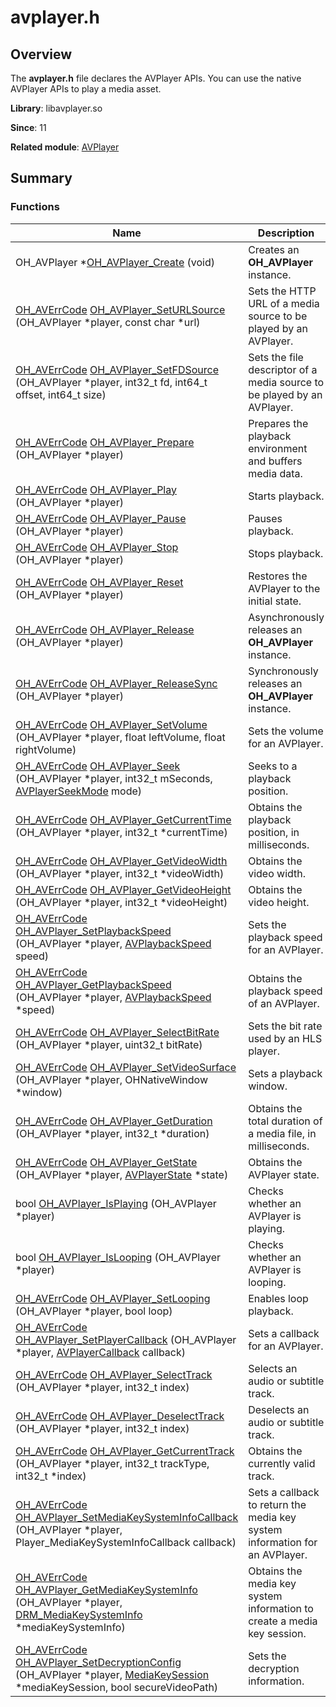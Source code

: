 # avplayer.h


## Overview

The **avplayer.h** file declares the AVPlayer APIs. You can use the native AVPlayer APIs to play a media asset.

**Library**: libavplayer.so

**Since**: 11

**Related module**: [AVPlayer](_a_v_player.md)


## Summary


### Functions

| Name| Description| 
| -------- | -------- |
| OH_AVPlayer \*[OH_AVPlayer_Create](_a_v_player.md#oh_avplayer_create) (void) | Creates an **OH_AVPlayer** instance.| 
| [OH_AVErrCode](../apis-avcodec-kit/_core.md#oh_averrcode) [OH_AVPlayer_SetURLSource](_a_v_player.md#oh_avplayer_seturlsource) (OH_AVPlayer \*player, const char \*url) | Sets the HTTP URL of a media source to be played by an AVPlayer.  | 
| [OH_AVErrCode](../apis-avcodec-kit/_core.md#oh_averrcode) [OH_AVPlayer_SetFDSource](_a_v_player.md#oh_avplayer_setfdsource) (OH_AVPlayer \*player, int32_t fd, int64_t offset, int64_t size) | Sets the file descriptor of a media source to be played by an AVPlayer.| 
| [OH_AVErrCode](../apis-avcodec-kit/_core.md#oh_averrcode) [OH_AVPlayer_Prepare](_a_v_player.md#oh_avplayer_prepare) (OH_AVPlayer \*player) | Prepares the playback environment and buffers media data.| 
| [OH_AVErrCode](../apis-avcodec-kit/_core.md#oh_averrcode) [OH_AVPlayer_Play](_a_v_player.md#oh_avplayer_play) (OH_AVPlayer \*player) | Starts playback.| 
| [OH_AVErrCode](../apis-avcodec-kit/_core.md#oh_averrcode) [OH_AVPlayer_Pause](_a_v_player.md#oh_avplayer_pause) (OH_AVPlayer \*player) | Pauses playback.| 
| [OH_AVErrCode](../apis-avcodec-kit/_core.md#oh_averrcode) [OH_AVPlayer_Stop](_a_v_player.md#oh_avplayer_stop) (OH_AVPlayer \*player) | Stops playback.| 
| [OH_AVErrCode](../apis-avcodec-kit/_core.md#oh_averrcode) [OH_AVPlayer_Reset](_a_v_player.md#oh_avplayer_reset) (OH_AVPlayer \*player) | Restores the AVPlayer to the initial state.| 
| [OH_AVErrCode](../apis-avcodec-kit/_core.md#oh_averrcode) [OH_AVPlayer_Release](_a_v_player.md#oh_avplayer_release) (OH_AVPlayer \*player) | Asynchronously releases an **OH_AVPlayer** instance.| 
| [OH_AVErrCode](../apis-avcodec-kit/_core.md#oh_averrcode) [OH_AVPlayer_ReleaseSync](_a_v_player.md#oh_avplayer_releasesync) (OH_AVPlayer \*player) | Synchronously releases an **OH_AVPlayer** instance.| 
| [OH_AVErrCode](../apis-avcodec-kit/_core.md#oh_averrcode) [OH_AVPlayer_SetVolume](_a_v_player.md#oh_avplayer_setvolume) (OH_AVPlayer \*player, float leftVolume, float rightVolume) | Sets the volume for an AVPlayer.| 
| [OH_AVErrCode](../apis-avcodec-kit/_core.md#oh_averrcode) [OH_AVPlayer_Seek](_a_v_player.md#oh_avplayer_seek) (OH_AVPlayer \*player, int32_t mSeconds, [AVPlayerSeekMode](_a_v_player.md#avplayerseekmode) mode) | Seeks to a playback position.| 
| [OH_AVErrCode](../apis-avcodec-kit/_core.md#oh_averrcode) [OH_AVPlayer_GetCurrentTime](_a_v_player.md#oh_avplayer_getcurrenttime) (OH_AVPlayer \*player, int32_t \*currentTime) | Obtains the playback position, in milliseconds.| 
| [OH_AVErrCode](../apis-avcodec-kit/_core.md#oh_averrcode) [OH_AVPlayer_GetVideoWidth](_a_v_player.md#oh_avplayer_getvideowidth) (OH_AVPlayer \*player, int32_t \*videoWidth) | Obtains the video width.| 
| [OH_AVErrCode](../apis-avcodec-kit/_core.md#oh_averrcode) [OH_AVPlayer_GetVideoHeight](_a_v_player.md#oh_avplayer_getvideoheight) (OH_AVPlayer \*player, int32_t \*videoHeight) | Obtains the video height.| 
| [OH_AVErrCode](../apis-avcodec-kit/_core.md#oh_averrcode) [OH_AVPlayer_SetPlaybackSpeed](_a_v_player.md#oh_avplayer_setplaybackspeed) (OH_AVPlayer \*player, [AVPlaybackSpeed](_a_v_player.md#avplaybackspeed) speed) | Sets the playback speed for an AVPlayer.| 
| [OH_AVErrCode](../apis-avcodec-kit/_core.md#oh_averrcode) [OH_AVPlayer_GetPlaybackSpeed](_a_v_player.md#oh_avplayer_getplaybackspeed) (OH_AVPlayer \*player, [AVPlaybackSpeed](_a_v_player.md#avplaybackspeed) \*speed) | Obtains the playback speed of an AVPlayer.| 
| [OH_AVErrCode](../apis-avcodec-kit/_core.md#oh_averrcode) [OH_AVPlayer_SelectBitRate](_a_v_player.md#oh_avplayer_selectbitrate) (OH_AVPlayer \*player, uint32_t bitRate) | Sets the bit rate used by an HLS player.| 
| [OH_AVErrCode](../apis-avcodec-kit/_core.md#oh_averrcode) [OH_AVPlayer_SetVideoSurface](_a_v_player.md#oh_avplayer_setvideosurface) (OH_AVPlayer \*player, OHNativeWindow \*window) | Sets a playback window.| 
| [OH_AVErrCode](../apis-avcodec-kit/_core.md#oh_averrcode) [OH_AVPlayer_GetDuration](_a_v_player.md#oh_avplayer_getduration) (OH_AVPlayer \*player, int32_t \*duration) | Obtains the total duration of a media file, in milliseconds.| 
| [OH_AVErrCode](../apis-avcodec-kit/_core.md#oh_averrcode) [OH_AVPlayer_GetState](_a_v_player.md#oh_avplayer_getstate) (OH_AVPlayer \*player, [AVPlayerState](_a_v_player.md#avplayerstate) \*state) | Obtains the AVPlayer state.| 
| bool [OH_AVPlayer_IsPlaying](_a_v_player.md#oh_avplayer_isplaying) (OH_AVPlayer \*player) | Checks whether an AVPlayer is playing.| 
| bool [OH_AVPlayer_IsLooping](_a_v_player.md#oh_avplayer_islooping) (OH_AVPlayer \*player) | Checks whether an AVPlayer is looping.| 
| [OH_AVErrCode](../apis-avcodec-kit/_core.md#oh_averrcode) [OH_AVPlayer_SetLooping](_a_v_player.md#oh_avplayer_setlooping) (OH_AVPlayer \*player, bool loop) | Enables loop playback.| 
| [OH_AVErrCode](../apis-avcodec-kit/_core.md#oh_averrcode) [OH_AVPlayer_SetPlayerCallback](_a_v_player.md#oh_avplayer_setplayercallback) (OH_AVPlayer \*player, [AVPlayerCallback](_a_v_player_callback.md) callback) | Sets a callback for an AVPlayer.| 
| [OH_AVErrCode](../apis-avcodec-kit/_core.md#oh_averrcode) [OH_AVPlayer_SelectTrack](_a_v_player.md#oh_avplayer_selecttrack) (OH_AVPlayer \*player, int32_t index) | Selects an audio or subtitle track.| 
| [OH_AVErrCode](../apis-avcodec-kit/_core.md#oh_averrcode) [OH_AVPlayer_DeselectTrack](_a_v_player.md#oh_avplayer_deselecttrack) (OH_AVPlayer \*player, int32_t index) | Deselects an audio or subtitle track.| 
| [OH_AVErrCode](../apis-avcodec-kit/_core.md#oh_averrcode) [OH_AVPlayer_GetCurrentTrack](_a_v_player.md#oh_avplayer_getcurrenttrack) (OH_AVPlayer \*player, int32_t trackType, int32_t \*index) | Obtains the currently valid track.| 
| [OH_AVErrCode](../apis-avcodec-kit/_core.md#oh_averrcode) [OH_AVPlayer_SetMediaKeySystemInfoCallback](_a_v_player.md#oh_avplayer_setmediakeysysteminfocallback) (OH_AVPlayer \*player, Player_MediaKeySystemInfoCallback callback) | Sets a callback to return the media key system information for an AVPlayer. | 
| [OH_AVErrCode](../apis-avcodec-kit/_core.md#oh_averrcode) [OH_AVPlayer_GetMediaKeySystemInfo](_a_v_player.md#oh_avplayer_getmediakeysysteminfo) (OH_AVPlayer \*player, [DRM_MediaKeySystemInfo](../apis-drm-kit/_d_r_m___media_key_system_info.md) \*mediaKeySystemInfo) | Obtains the media key system information to create a media key session. | 
| [OH_AVErrCode](../apis-avcodec-kit/_core.md#oh_averrcode) [OH_AVPlayer_SetDecryptionConfig](_a_v_player.md#oh_avplayer_setdecryptionconfig) (OH_AVPlayer \*player, [MediaKeySession](../apis-drm-kit/_drm.md#mediakeysession) \*mediaKeySession, bool secureVideoPath) | Sets the decryption information. | 
